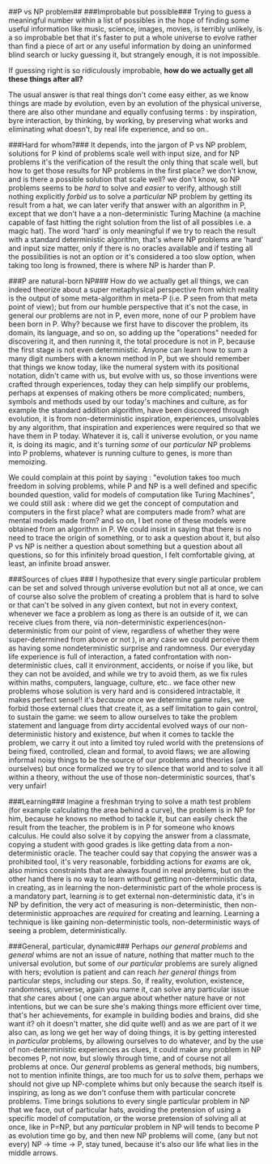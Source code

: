 
##P vs NP problem##
###Improbable but possible###
Trying to guess a meaningful number within a list of possibles in the hope of finding some useful information like music, science, images, movies, is terribly unlikely, is a so improbable bet that it's faster to put a whole universe to evolve rather than find a piece of art or any useful information by doing an uninformed blind search or lucky guessing it, but strangely enough, it is not impossible. 

If guessing right is so ridiculously improbable, **how do we actually get all these things after all?** 

The usual answer is that real things don't come easy either, as we know things are made by evolution, even by an evolution of the physical universe, there are also other mundane and equally confusing terms : by inspiration, byre interaction, by thinking, by working, by preserving what works and eliminating what doesn't, by real life experience, and so on..

###Hard for whom?###
It depends, into the jargon of P vs NP problem, solutions for P kind of problems scale well with input size, and for NP problems it's the verification of the result the only thing that scale well, but how to get those results for NP problems in the first place? we don't know, and is there a possible solution that scale well? we don't know, so NP problems seems to be *hard* to solve and *easier* to verify, although still nothing explicitly *forbid us* to solve a *particular* NP problem by getting its result from a hat, we can later verify that answer with an algorithm in P, except that we don't have a a non-deterministic Turing Machine (a machine capable of fast hitting the right solution from the list of all possibles i.e. a magic hat). The word 'hard' is only meaningful if we try to reach the result with a standard deterministic algorithm, that's where NP problems are 'hard' and input size matter, only if there is no oracles available and if testing all the possibilities is not an option or it's considered a too slow option, when taking too long is frowned, there is where NP is harder than P.

###P are natural-born NP###
How do we actually get all things, we can indeed theorize about a super metaphysical perspective from which reality is the output of some meta-algorithm in meta-P (i.e. P seen from that meta point of view); but from our humble perspective that it's not the case, in general our problems are not in P, even more, none of our P problem have been born in P. Why? because we first have to discover the problem, its domain, its language, and so on, so adding up the "operations" needed for discovering it, and then running it, the total procedure is not in P, because the first stage is not even deterministic.
 Anyone can learn how to sum a many digit numbers with a known method in P, but we should remember that things we know today, like the numeral system with its positional notation, didn't came with us, but evolve with us, so those inventions were crafted through experiences, today they can help simplify our problems, perhaps at expenses of making others be more complicated; numbers, symbols and methods used by our today's machines and culture, as for example the standard addition algorithm, have been discovered through evolution, it is from non-deterministic inspiration, experiences, unsolvables by any algorithm, that inspiration and experiences were required so that we have them in P today.  Whatever it is, call it universe evolution, or you name it, is doing its magic, and it's turning *some* of our *particular* NP problems into P problems, whatever is running culture to genes, is more than memoizing. 

We could complain at this point by saying : "evolution takes too much freedom in solving problems, while P and NP is a well defined and specific bounded question, valid for models of computation like Turing Machines", we could still ask : where did we get the concept of computation and computers in the first place? what are computers made from? what are mental models made from? and so on, I bet none of these models were obtained from an algorithm in P.
We could insist in saying that there is no need to trace the origin of something, or to ask a question about it, but also P vs NP is neither a question about something but a question about all questions, so for this infinitely broad question, I felt comfortable giving, at least, an infinite broad answer.
 
###Sources of clues ###
I hypothesize that every single particular problem can be set and solved through universe evolution but not all at once, we can of course also solve the problem of creating a problem that is hard to solve or that can't be solved in any given context, but not in every context, whenever we face a problem as long as there is an outside of it, we can receive clues from there, via non-deterministic experiences(non-deterministic from our point of view, regardless of whether they were super-determined from above or not ), in any case we could perceive them as having some nondeterministic surprise and randomness. Our everyday life experience is full of interaction, a fated confrontation with non-deterministic clues, call it environment, accidents, or noise if you like, but they can not be avoided, and while we try to avoid them, as we fix rules within maths, computers, language, culture, etc.. we face other new problems whose solution is very hard and is considered intractable, it makes perfect sense!! it's *because* once we determine game rules, we forbid those external clues that create it, as a self limitation to gain control, to sustain the game: we seem to allow ourselves to take the problem statement and language from dirty accidental evolved ways of our non-deterministic history and existence, *but* when it comes to tackle the problem, we carry it out into a limited toy ruled world with the pretensions of being fixed, controlled, clean and formal, to avoid flaws; we are allowing informal noisy things to be the source of our problems and theories (and ourselves) but once formalized we try to silence that world and to solve it all within a theory, without the use of those non-deterministic sources, that's very unfair!

###Learning###
Imagine a freshman trying to solve a math test problem (for example calculating the area behind a curve), the problem is in NP for him, because he knows no method to tackle it, but can easily check the result from the teacher, the problem is in P for someone who knows calculus. He could also solve it by copying the answer from a classmate, copying a student with good grades is like getting data from a non-deterministic oracle. 
The teacher could say that copying the answer was a prohibited tool, it's very reasonable, forbidding actions for *exams* are ok, also mimics constraints that are always found in real problems, but on the other hand there is no way to learn without getting non-deterministic data, in creating, as in learning the non-deterministic part of the whole process is a mandatory part, learning *is* to get external non-deterministic data, it's in NP by definition, the very act of measuring is non-deterministic, then non-deterministic approaches are *required* for creating and learning. Learning a technique is like gaining non-deterministic tools, non-deterministic ways of seeing a problem, deterministically.

###General, particular, dynamic###
Perhaps *our general problems* and *general* whims are not an issue of nature, nothing that matter much to the universal evolution, but some of *our particular* problems are surely aligned with hers; evolution is patient and can reach *her general things* from particular steps, including our steps. So, if reality, evolution, existence, randomness, universe, again you name it, can solve any particular issue that *she* cares about ( one can argue about whether nature have or not intentions, but we can be sure she's making things more efficient over time, that's her achievements, for example in building bodies and brains, did she want it? oh it doesn't matter, she did quite well) and as we are part of it we also can, as long we get her way of doing things, it is by getting interested in *particular* problems, by allowing ourselves to do whatever, and by the use of non-deterministic experiences as clues, it could make any problem in NP becomes P, not now, but slowly through time, and of course not all problems at once.
Our *general* problems as general methods, big numbers, not to mention infinite things, are too much for us to *solve* them, perhaps we should not give up NP-complete whims but only because the search itself is inspiring, as long as we don't confuse them with particular concrete problems.
Time brings solutions to every single particular problem in NP that we face, out of particular hats, avoiding the pretension of using a specific model of computation, or the worse pretension of solving all at once, like in P=NP, but any *particular* problem in NP will tends to become P as evolution time go by, and then new NP problems will come, (any but not every) NP → time → P, stay tuned, because it's also our life what lies in the middle arrows.
